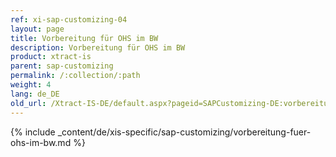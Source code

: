 ```yaml
---
ref: xi-sap-customizing-04
layout: page
title: Vorbereitung für OHS im BW
description: Vorbereitung für OHS im BW
product: xtract-is
parent: sap-customizing
permalink: /:collection/:path
weight: 4
lang: de_DE
old_url: /Xtract-IS-DE/default.aspx?pageid=SAPCustomizing-DE:vorbereitung-fuer-ohs-im-bw	
---
```

{% include _content/de/xis-specific/sap-customizing/vorbereitung-fuer-ohs-im-bw.md %}
